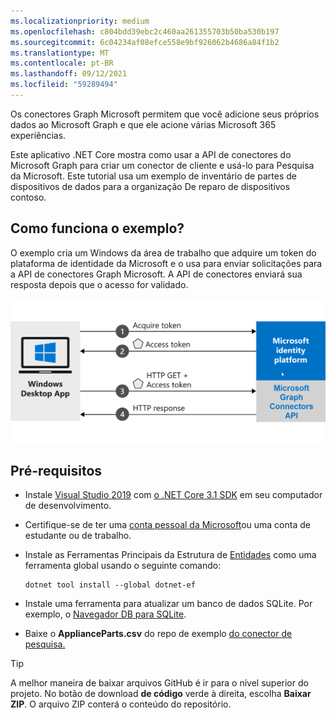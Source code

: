 ```yaml
---
ms.localizationpriority: medium
ms.openlocfilehash: c804bdd39ebc2c460aa261355703b50ba530b197
ms.sourcegitcommit: 6c04234af08efce558e9bf926062b4686a84f1b2
ms.translationtype: MT
ms.contentlocale: pt-BR
ms.lasthandoff: 09/12/2021
ms.locfileid: "59289494"
---
```

<!-- markdownlint-disable MD002 MD025 MD041 -->
<!--- # Introduction --->

Os conectores Graph Microsoft permitem que você adicione seus próprios dados ao Microsoft Graph e que ele acione várias Microsoft 365 experiências.

Este aplicativo .NET Core mostra como usar a API de conectores do Microsoft Graph para criar um conector de cliente e usá-lo para Pesquisa da Microsoft. Este tutorial usa um exemplo de inventário de partes de dispositivos de dados para a organização De reparo de dispositivos contoso.

## <a name="how-does-the-sample-work"></a>Como funciona o exemplo?

O exemplo cria um Windows da área de trabalho que adquire um token do plataforma de identidade da Microsoft e o usa para enviar solicitações para a API de conectores Graph Microsoft. A API de conectores enviará sua resposta depois que o acesso for validado.

![Diagrama mostrando o aplicativo Windows adquirir um token e usá-lo para acessar a API de conectores Graph Microsoft](images/connectors-images/build1.png)

## <a name="prerequisites"></a>Pré-requisitos

* Instale [Visual Studio 2019](https://visualstudio.microsoft.com/) com [o .NET Core 3.1 SDK](https://www.microsoft.com/net/download/core) em seu computador de desenvolvimento.
* Certifique-se de ter uma [conta pessoal da Microsoft](https://signup.live.com/)ou uma conta de estudante ou de trabalho.
* Instale as Ferramentas Principais da Estrutura de [Entidades](/ef/core/miscellaneous/cli/dotnet) como uma ferramenta global usando o seguinte comando:

    ```dotnetcli
    dotnet tool install --global dotnet-ef
    ```

* Instale uma ferramenta para atualizar um banco de dados SQLite. Por exemplo, o [Navegador DB para SQLite](https://sqlitebrowser.org/).
* Baixe o **ApplianceParts.csv** do repo de exemplo [do conector de pesquisa.](https://github.com/microsoftgraph/msgraph-search-connector-sample/blob/master/PartsInventoryConnector/ApplianceParts.csv)

> [!TIP]
> A melhor maneira de baixar arquivos GitHub é ir para o nível superior do projeto. No botão de download **de código** verde à direita, escolha **Baixar ZIP**. O arquivo ZIP conterá o conteúdo do repositório.
